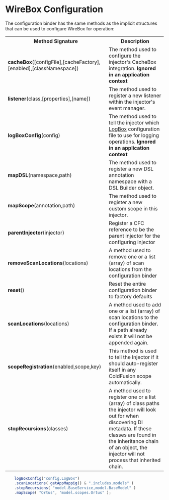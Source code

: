 # WireBox Configuration

The configuration binder has the same methods as the implicit structures that can be used to configure WireBox for operation:

<table class="tablelisting" cellpadding="5">
<tbody><tr>
<th><b>Method Signature</b> </th>
<th><b>Description</b> </th></tr>
<tr>
<td><b>cacheBox</b>([configFile],[cacheFactory],[enabled],[classNamespace]) </td>
<td>The method used to configure the injector's CacheBox integration. <b>Ignored in an application context</b></td></tr>
<tr>
<td><b>listener</b>(class,[properties],[name]) </td>
<td>The method used to register a new listener within the injector's event manager.</td></tr>
<tr>
<td><b>logBoxConfig</b>(config) </td>
<td>The method used to tell the injector which <a href="wiki/LogBox.cfm">LogBox</a> configuration file to use for logging operations. <b>Ignored in an application context</b></td></tr>
<tr>
<td><b>mapDSL</b>(namespace,path) </td>
<td>The method used to register a new DSL annotation namespace with a DSL Builder object.</td></tr>
<tr>
<td><b>mapScope</b>(annotation,path) </td>
<td>The method used to register a new custom scope in this injector.</td></tr>
<tr>
<td><b>parentInjector</b>(injector) </td>
<td>Register a CFC reference to be the parent injector for the configuring injector</td></tr>
<tr>
<td><b>removeScanLocations</b>(locations) </td>
<td>A method used to remove one or a list (array) of scan locations from the configuration binder</td></tr>
<tr>
<td><b>reset</b>() </td>
<td>Reset the entire configuration binder to factory defaults</td></tr>
<tr>
<td><b>scanLocations</b>(locations) </td>
<td>A method used to add one or a list (array) of scan locations to the configuration binder. If a path already exists it will not be appended again.</td></tr>
<tr>
<td><b>scopeRegistration</b>(enabled,scope,key) </td>
<td>This method is used to tell the Injector if it should auto-register itself in any ColdFusion scope automatically.</td></tr>
<tr>
<td><b>stopRecursions</b>(classes) </td>
<td>A method used to register one or a list (array) of class paths the injector will look out for when discovering DI metadata. If these classes are found in the inheritance chain of an object, the injector will not process that inherited chain.</td></tr></tbody></table>

```js
	logBoxConfig("config.LogBox")
	.scanLocations( getAppMappig() & ".includes.models" )
	.stopRecursions( "model.BaseService,model.BaseModel" )
	.mapScope( "Ortus", "model.scopes.Ortus" );
```
